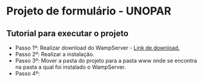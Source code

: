 # Projeto de formulário - UNOPAR
##  Tutorial para executar o projeto
- Passo 1º: Realizar download do WampServer - <a href="https://www.wampserver.com/en/download-wampserver-64bits">Link de download.</a>
- Passo 2º: Realizar a instalação.
- Passo 3º: Mover a pasta do projeto para a pasta www onde se encontra na pasta a qual foi instalado o WampServer.
- Passo 4º: 
